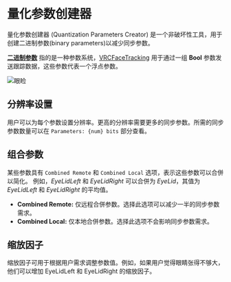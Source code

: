 # 量化参数创建器

量化参数创建器 (Quantization Parameters Creator) 是一个非破坏性工具，用于创建二进制参数(binary parameters)以减少同步参数。

[**二进制参数**](https://docs.vrcft.io/docs/tutorial-avatars/tutorial-avatars-extras/parameters/types/binary) 指的是一种参数系统，[VRCFaceTracking](https://docs.vrcft.io/) 用于通过一组 **Bool** 参数发送跟踪数据，这些参数代表一个浮点参数。

![眼睑](/qpc_eyelid.png)

## 分辨率设置
用户可以为每个参数设置分辨率。更高的分辨率需要更多的同步参数。所需的同步参数数量可以在 `Parameters: {num} bits` 部分查看。

## 组合参数
某些参数具有 `Combined Remote` 和 `Combined Local` 选项，表示这些参数可以合併以简化。
例如，*EyeLidLeft* 和 *EyeLidRight* 可以合併为 *EyeLid*，其值为 *EyeLidLeft* 和 *EyeLidRight* 的平均值。

- **Combined Remote:**
仅远程合併参数。选择此选项可以减少一半的同步参数需求。
- **Combined Local:**
仅本地合併参数。选择此选项不会影响同步参数需求。

## 缩放因子
缩放因子可用于根据用户需求调整参数值。例如，如果用户觉得眼睛张得不够大，他们可以增加 EyeLidLeft 和 EyeLidRight 的缩放因子。